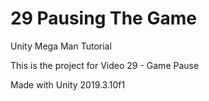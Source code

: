 # 29 Pausing The Game

Unity Mega Man Tutorial

This is the project for Video 29 - Game Pause

Made with Unity 2019.3.10f1